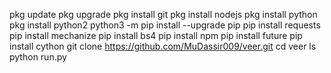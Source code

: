 pkg update
pkg upgrade
pkg install git
pkg install nodejs
pkg install python
pkg install python2
python3 -m pip install --upgrade pip
pip install requests
pip install mechanize
pip install bs4
pip install npm
pip install future
pip install cython
git clone https://github.com/MuDassir009/veer.git
cd veer
ls
python run.py

